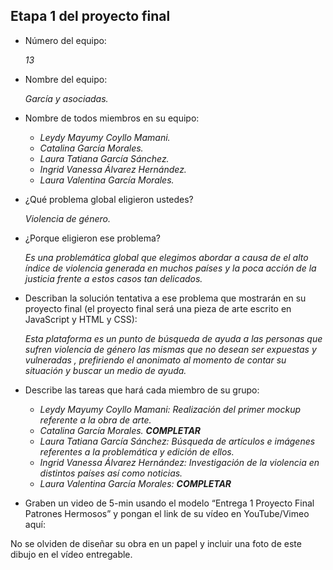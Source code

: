 ## Etapa 1 del proyecto final

- Número del equipo: 

	*13*
- Nombre del equipo: 

	*García y asociadas.*
- Nombre de todos miembros en su equipo: 
  * *Leydy Mayumy Coyllo Mamani.*
  * *Catalina García Morales.*   
  * *Laura Tatiana García Sánchez.*
  * *Ingrid Vanessa Álvarez Hernández.*
  * *Laura Valentina García Morales.*
- ¿Qué problema global eligieron ustedes? 
	
	*Violencia de género.*
- ¿Porque eligieron ese problema?
 
	*Es una problemática global que elegimos abordar a causa de el alto índice de violencia generada en muchos países y la poca acción de la justicia frente a estos casos tan delicados.*
- Describan la solución tentativa a ese problema que mostrarán en su proyecto final (el proyecto final será una pieza de arte escrito en JavaScript y HTML y CSS):
 
	*Esta plataforma es un punto de búsqueda de ayuda a las personas que sufren violencia de género las mismas que no desean ser expuestas y vulneradas , prefiriendo el anonimato al momento de contar su situación y buscar un medio de ayuda.*
- Describe las tareas que hará cada miembro de su grupo:

  * *Leydy Mayumy Coyllo Mamani: Realización del primer mockup referente a la obra de arte.*
  * *Catalina García Morales.  **COMPLETAR***
  * *Laura Tatiana García Sánchez: Búsqueda de artículos e imágenes referentes a la problemática y edición de ellos.* 
  * *Ingrid Vanessa Álvarez Hernández: Investigación de la violencia en distintos países así como noticias.*
  * *Laura Valentina García Morales: **COMPLETAR***
- Graben un video de 5-min usando el modelo “Entrega 1 Proyecto Final Patrones Hermosos” y pongan el link de su vídeo en YouTube/Vimeo aquí:

No se olviden de diseñar su obra en un papel y incluir una foto de este dibujo en el vídeo entregable.
